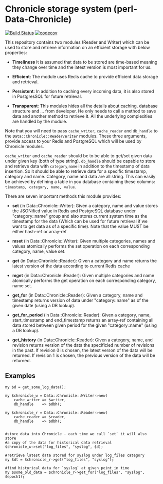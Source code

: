 # Chronicle storage system (perl-Data-Chronicle)

[![Build Status](https://travis-ci.org/binary-com/perl-Data-Chronicle.svg?branch=master)](https://travis-ci.org/binary-com/perl-Data-Chronicle)
[![codecov](https://codecov.io/gh/binary-com/perl-Data-Chronicle/branch/master/graph/badge.svg)](https://codecov.io/gh/binary-com/perl-Data-Chronicle)

This repository contains two modules (Reader and Writer) which can be used to store and retrieve information
on an efficient storage with below properties:
 
* **Timeliness**
It is assumed that data to be stored are time-based meaning they change over time and the latest version is most important for us.

* **Efficient**:
The module uses Redis cache to provide efficient data storage and retrieval.

* **Persistent**:
In addition to caching every incoming data, it is also stored in PostgresSQL for future retrieval.

* **Transparent**:
This modules hides all the details about caching, database structure and ... from developer. He only needs to call a method
to save data and another method to retrieve it. All the underlying complexities are handled by the module.

Note that you will need to pass `cache_writer`, `cache_reader` and `db_handle` to the `Data::Chronicle::Reader/Writer` modules. These three arguments, provide access to your Redis and PostgreSQL which will be used by Chronicle modules.

`cache_writer` and `cache_reader` should be to be able to get/set given data under given key (both of type string). `db_handle` should be capable to store and retrieve data with `category`,`name` in addition to the timestamp of data insertion. So it should be able to retrieve data for a specific timestamp, category and name. Category, name and data are all string. This can easily be achieved by defining a table in you database containing these columns: `timestamp, category, name, value`. 

There are seven important methods this module provides:

* **set** (in Data::Chronicle::Writer):
Given a category, name and value stores the JSONified value in Redis and PostgreSQL database under "category::name" group and also stores current
system time as the timestamp for the data (Which can be used for future retrieval if we want to get data as of a specific time). Note that the value
MUST be either hash-ref or array-ref.

* **mset** (in Data::Chronicle::Writer):
Given multiple categories, names and values atomically performs the set operation on each corresponding category, name, value set.

* **get** (in Data::Chronicle::Reader):
Given a category and name returns the latest version of the data according to current Redis cache

* **mget** (in Data::Chronicle::Reader):
Given multiple categories and name atomically performs the get operation on each corresponding category, name set.

* **get_for** (in Data::Chronicle::Reader):
Given a category, name and timestamp returns version of data under "category::name" as of the given date (using a DB lookup).

* **get_for_period** (in Data::Chronicle::Reader):
Given a category, name, start_timestamp and end_timestamp returns an array-ref containing all data stored between given period for the given "category::name" (using a DB lookup).

* **get_history** (in Data::Chronicle::Reader):
Given a category, name, and revision returns version of the data the specificied number of revisions in the past.
If revision 0 is chosen, the latest verson of the data will be returned.
If revision 1 is chosen, the previous version of the data will be returned.

## Examples ##

```
my $d = get_some_log_data();

my $chronicle_w = Data::Chronicle::Writer->new( 
    cache_writer => $writer,
    db_handle    => $dbh);

my $chronicle_r = Data::Chronicle::Reader->new( 
    cache_reader => $reader, 
    db_handle    => $dbh);


#store data into Chronicle - each time we call `set` it will also store 
#a copy of the data for historical data retrieval
$chronicle_w->set("log_files", "syslog", $d);

#retrieve latest data stored for syslog under log_files category
my $dt = $chronicle_r->get("log_files", "syslog");

#find historical data for `syslog` at given point in time
my $some_old_data = $chronicle_r->get_for("log_files", "syslog", $epoch1);

```
